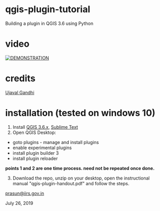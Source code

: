 # qgis-plugin-tutorial
Building a plugin in QGIS 3.6 using Python

# video
[![DEMONSTRATION](http://img.youtube.com/vi/z_QEi212DEQ/0.jpg)](https://www.youtube.com/watch?v=z_QEi212DEQ)

# credits

[Ujaval Gandhi](https://www.qgistutorials.com/en/docs/3/building_a_python_plugin.html)

# installation (tested on windows 10) 

1. Install [QGIS 3.6.x](https://qgis.org/en/site/forusers/download.html), [Sublime Text](https://www.sublimetext.com/)
2. Open QGIS Desktop:

  - goto plugins - manage and install plugins
  - enable experimental plugins
  - install plugin builder 3
  - install plugin reloader

**points 1 and 2 are one time process. need not be repeated once done.**

3. Download the repo, unzip on your desktop, open the instructional manual "qgis-plugin-handout.pdf" and follow the steps.



prasun@iirs.gov.in

July 26, 2019
